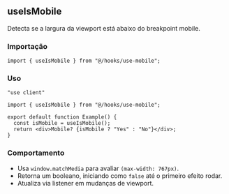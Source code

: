 ## useIsMobile

Detecta se a largura da viewport está abaixo do breakpoint mobile.

### Importação
```tsx
import { useIsMobile } from "@/hooks/use-mobile";
```

### Uso
```tsx
"use client"

import { useIsMobile } from "@/hooks/use-mobile";

export default function Example() {
  const isMobile = useIsMobile();
  return <div>Mobile? {isMobile ? "Yes" : "No"}</div>;
}
```

### Comportamento
- Usa `window.matchMedia` para avaliar `(max-width: 767px)`.
- Retorna um booleano, iniciando como `false` até o primeiro efeito rodar.
- Atualiza via listener em mudanças de viewport.

